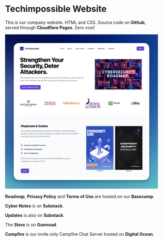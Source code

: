 # Techimpossible Website

This is our company website. HTML and CSS. Source code on **Github**, served through **Cloudflare Pages**. Zero cost!

![](/og-image.webp)

**Roadmap**, **Privacy Policy** and **Terms of Use** are hosted on our **Basecamp**.

**Cyber Notes** is on **Substack**.

**Updates** is also on **Substack**.

The **Store** is on **Gumroad**.

**Campfire** is our invite only Campfire Chat Server hosted on **Digital Ocean**.

